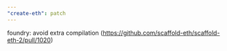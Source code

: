 ```yaml
---
"create-eth": patch
---
```


foundry: avoid extra compilation (https://github.com/scaffold-eth/scaffold-eth-2/pull/1020)
